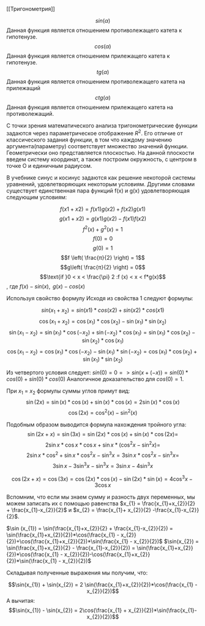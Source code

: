 
[[Тригонометрия]]


$$
sin(\alpha) 
$$
Данная функция является отношением противолежащего катета к гипотенузе.
$$cos(\alpha)$$
Данная функция является отношением прилежащего катета к гипотенузе.
$$tg(\alpha)$$
Данная функция является отношением противолежащего катета на прилежащий
$$ctg(\alpha)$$
Данная функция является отношением прилежащего катета на противолежащий.

С точки зрения математического анализа тригонометрические функции задаются через параметрическое отображение $R^2$. Его отличие от классического задания функции, в том что каждому значению аргумента(параметру) соответствует множество значений функции. 
Геометрически оно представляется плоскостью.
На данной плоскости введем систему координат, а также построим окружность, с центром в точке O и единичным радиусом.

В учебнике синус и косинус задаются как решение некоторой системы уравнений, удовлетворяющих некоторым условиям.
Другими словами существует единственная пара функций f(x) и g(x) удовлетворяющая следующим условиям:

$$f(x1 + x2 ) = f (x1 )g(x2 ) + f (x2 )g(x1 )$$
$$g(x1 + x2 ) = g(x1 )g(x2 ) − f (x1 )f (x2 )$$
$$f^2 (x) + g^2 (x) = 1$$
$$ f (0) = 0 $$
$$ g(0) = 1$$
$$f \left(  \frac{π}{2}  \right) = 1$$
$$g\left(  \frac{π}{2}  \right) = 0$$
$$\text{if }0 < x < \frac{\pi} 2 :f (x) < x < f*g(x)$$
$\text{, где }  f(x) - sin(x),\text{ } g(x) - cos(x)$



Используя свойство формулу
Исходя из свойства 1  следуют формулы:

$$sin(x_{1} + x_{2}) = sin(x1) * cos(x2) + sin(x2) * cos(x1)$$
$$\cos(x_{1} + x_{2}) = \cos(x_{1}) * \cos (x_{2}) - \sin(x_{1}) * \sin(x_{2})$$
$$\sin(x_{1}-x_{2}) = \sin(x_{1}) * \cos(-x_{2}) + \sin(-x_{2} )*\cos(x_{1}) = \sin(x_{1}) * \cos(x_{2}) -\sin(x_{2}) * \cos(x_{1})$$
$$\cos(x_{1}-x_{2}) = \cos(x_{1}) * \cos(-x_{2})- \sin(x_{1}) * \sin(-x_{2} ) = \cos (x_{1}) * \cos(x_{2}) + \sin(x_{1})*\sin(x_{2}) $$

Из четвертого условия следует:
$sin(0) = 0 => sin(x + (-x)) =sin(0) * cos(0) + sin(0)* cos(0)$
Аналогичное доказательство для $cos(0) = 1.$

При $x_1$ = $x_2$ формулы суммы углов примут вид:
$$\sin(2x) = \sin(x)*\cos(x) + \sin(x) *\cos(x) = 2\sin (x)*\cos(x) $$
$$\cos(2x) = \cos^2(x) - \sin^2 (x)$$

Подобным образом выводится формула нахождения тройного угла:
$$\sin(2x + x) = \sin(3x) = \sin(2x) * \cos(x) + \sin(x) * \cos(2x) =$$
$$2\sin x *\cos x *\cos x + \sin x * (\cos^2x - \sin^2 x) =$$
$$2\sin x *\cos^2 + \sin x*\cos^2x - \sin ^3 x = 3\sin x*\cos^2x-\sin^3x = $$
$$3\sin x - 3\sin^3x - \sin^3x = 3\sin x -4\sin^3 x$$


$$\cos(2x + x) = \cos(3x) = \cos(2x) * \cos(x) - \sin(2x) * \sin(x) = 4\cos^3x - 3\cos x$$

Вспомним, что если мы знаем сумму и разность двух переменных, мы можем записать их с помощью равенства $x_{1} = \frac{x_{1}+x_{2}}{2} + \frac{x_{1}-x_{2}}{2}$ и $x_{2} = \frac{x_{1}+ x_{2}}{2}  -\frac{x_{1}-x_{2}}{2}$.

$\sin (x_{1}) = \sin(\frac{x_{1}+x_{2}}{2} + \frac{x_{1}-x_{2}}{2}) = \sin(\frac{x_{1}+x_{2}}{2})*\cos(\frac{x_{1} - x_{2}}{2})+\cos(\frac{x_{1}+x_{2}}{2})*\sin(\frac{x_{1} - x_{2}}{2})$
$\sin(x_{2}) = \sin(\frac{x_{1}+x_{2}}{2} - \frac{x_{1}-x_{2}}{2}) = \sin(\frac{x_{1}+x_{2}}{2})*\cos(\frac{x_{1} - x_{2}}{2})-\cos(\frac{x_{1}+x_{2}}{2})*\sin(\frac{x_{1} - x_{2}}{2})$

Складывая полученные выражения мы получим, что:

$$\sin(x_{1}) + \sin(x_{2}) = 2 \sin(\frac{x_{1}+x_{2}}{2})*\cos(\frac{x_{1} - x_{2}}{2})$$
А вычитая:
$$\sin(x_{1}) - \sin(x_{2}) = 2\cos(\frac{x_{1} + x_{2}}{2})*\sin(\frac{x_{1}-x_{2}}{2})$$
